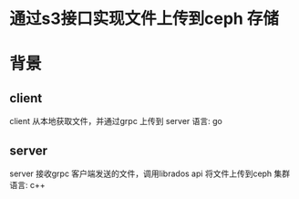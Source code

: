 # 通过s3接口实现文件上传到ceph 存储

# 背景
## client
client 从本地获取文件，并通过grpc 上传到 server
语言: go

## server 
server 接收grpc 客户端发送的文件，调用librados api 将文件上传到ceph 集群
语言: c++

